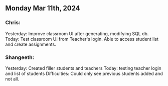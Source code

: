 ## Monday Mar 11th, 2024

### Chris:

Yesterday: Improve classroom UI after generating, modifying SQL db.\
Today: Test classroom UI from Teacher's login. Able to access student list and create assignments.

### Shangeeth:

Yesterday: Created filler students and teachers
Today: testing teacher login and list of students 
Difficulties: Could only see previous students added and not all. 
